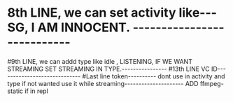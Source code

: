 # 8th LINE, we can set activity like---  SG, I AM INNOCENT. ---------------------------
#9th LINE, we can addd type like idle , LISTENING, IF WE WANT STREAMING SET STREAMING IN TYPE.----------------
#13th LINE VC ID-----------------------------
#Last line token----------
dont use in activity and type if not wanted  use it while streaming---------------------
ADD ffmpeg-static if in repl
